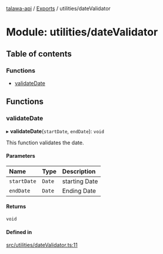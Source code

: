 [talawa-api](../README.md) / [Exports](../modules.md) / utilities/dateValidator

# Module: utilities/dateValidator

## Table of contents

### Functions

- [validateDate](utilities_dateValidator.md#validatedate)

## Functions

### validateDate

▸ **validateDate**(`startDate`, `endDate`): `void`

This function validates the date.

#### Parameters

| Name | Type | Description |
| :------ | :------ | :------ |
| `startDate` | `Date` | starting Date |
| `endDate` | `Date` | Ending Date |

#### Returns

`void`

#### Defined in

[src/utilities/dateValidator.ts:11](https://github.com/PalisadoesFoundation/talawa-api/blob/e66e731/src/utilities/dateValidator.ts#L11)
